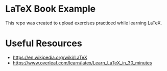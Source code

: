 # LaTeX Book Example
This repo was created to upload exercises practiced while learning LaTeX.

# Useful Resources
* https://en.wikipedia.org/wiki/LaTeX
* https://www.overleaf.com/learn/latex/Learn_LaTeX_in_30_minutes
